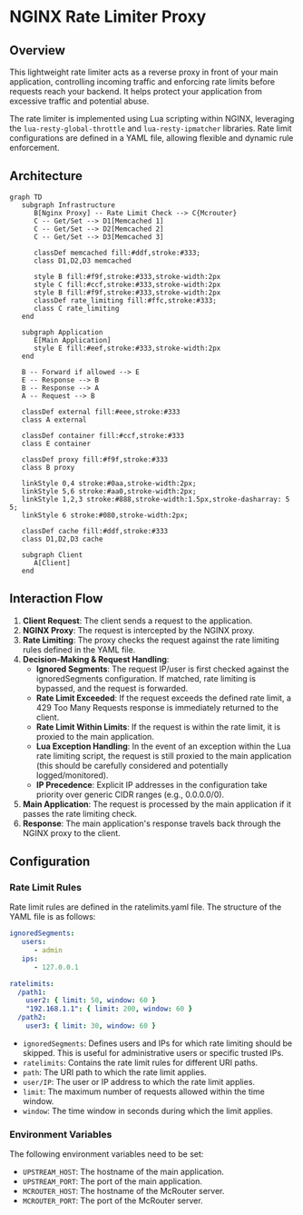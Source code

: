 # NGINX Rate Limiter Proxy

## Overview

This lightweight rate limiter acts as a reverse proxy in front of your main application, controlling incoming traffic and enforcing rate limits before requests reach your backend. It helps protect your application from excessive traffic and potential abuse.

The rate limiter is implemented using Lua scripting within NGINX, leveraging the `lua-resty-global-throttle` and `lua-resty-ipmatcher` libraries. Rate limit configurations are defined in a YAML file, allowing flexible and dynamic rule enforcement.

## Architecture

```mermaid
graph TD
   subgraph Infrastructure
      B[Nginx Proxy] -- Rate Limit Check --> C{Mcrouter}
      C -- Get/Set --> D1[Memcached 1]
      C -- Get/Set --> D2[Memcached 2]
      C -- Get/Set --> D3[Memcached 3]

      classDef memcached fill:#ddf,stroke:#333;
      class D1,D2,D3 memcached

      style B fill:#f9f,stroke:#333,stroke-width:2px
      style C fill:#ccf,stroke:#333,stroke-width:2px
      style B fill:#f9f,stroke:#333,stroke-width:2px
      classDef rate_limiting fill:#ffc,stroke:#333;
      class C rate_limiting
   end

   subgraph Application
      E[Main Application]
      style E fill:#eef,stroke:#333,stroke-width:2px
   end

   B -- Forward if allowed --> E
   E -- Response --> B
   B -- Response --> A
   A -- Request --> B

   classDef external fill:#eee,stroke:#333
   class A external

   classDef container fill:#ccf,stroke:#333
   class E container

   classDef proxy fill:#f9f,stroke:#333
   class B proxy

   linkStyle 0,4 stroke:#0aa,stroke-width:2px;
   linkStyle 5,6 stroke:#aa0,stroke-width:2px;
   linkStyle 1,2,3 stroke:#888,stroke-width:1.5px,stroke-dasharray: 5 5;
   linkStyle 6 stroke:#080,stroke-width:2px;
   
   classDef cache fill:#ddf,stroke:#333
   class D1,D2,D3 cache

   subgraph Client
      A[Client]
   end
```

## Interaction Flow

1. **Client Request**: The client sends a request to the application.
2. **NGINX Proxy**: The request is intercepted by the NGINX proxy.
3. **Rate Limiting**: The proxy checks the request against the rate limiting rules defined in the YAML file.
4. **Decision-Making & Request Handling**:
   - **Ignored Segments**: The request IP/user is first checked against the ignoredSegments configuration. If matched, rate limiting is bypassed, and the request is forwarded.
   - **Rate Limit Exceeded**: If the request exceeds the defined rate limit, a 429 Too Many Requests response is immediately returned to the client.
   - **Rate Limit Within Limits**: If the request is within the rate limit, it is proxied to the main application.
   - **Lua Exception Handling**: In the event of an exception within the Lua rate limiting script, the request is still proxied to the main application (this should be carefully considered and potentially logged/monitored).
   - **IP Precedence**: Explicit IP addresses in the configuration take priority over generic CIDR ranges (e.g., 0.0.0.0/0).
5. **Main Application**: The request is processed by the main application if it passes the rate limiting check.
6. **Response**: The main application's response travels back through the NGINX proxy to the client.

## Configuration

### Rate Limit Rules

Rate limit rules are defined in the ratelimits.yaml file. The structure of the YAML file is as follows:

```yaml
ignoredSegments:
   users:
      - admin
   ips:
      - 127.0.0.1

ratelimits:
  /path1:
    user2: { limit: 50, window: 60 }
    "192.168.1.1": { limit: 200, window: 60 }
  /path2:
    user3: { limit: 30, window: 60 }
```
- `ignoredSegments`: Defines users and IPs for which rate limiting should be skipped. This is useful for administrative users or specific trusted IPs.
- `ratelimits`: Contains the rate limit rules for different URI paths.
- `path`: The URI path to which the rate limit applies.
- `user/IP`: The user or IP address to which the rate limit applies.
- `limit`: The maximum number of requests allowed within the time window.
- `window`: The time window in seconds during which the limit applies.

### Environment Variables

The following environment variables need to be set:

- `UPSTREAM_HOST`: The hostname of the main application.
- `UPSTREAM_PORT`: The port of the main application.
- `MCROUTER_HOST`: The hostname of the McRouter server.
- `MCROUTER_PORT`: The port of the McRouter server.

